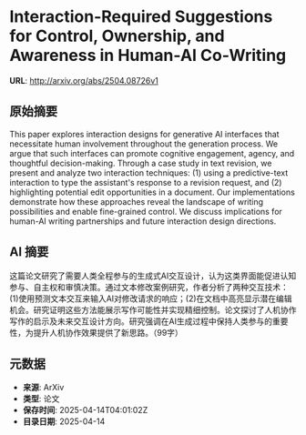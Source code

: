 # Interaction-Required Suggestions for Control, Ownership, and Awareness in Human-AI Co-Writing

**URL**: http://arxiv.org/abs/2504.08726v1

## 原始摘要

This paper explores interaction designs for generative AI interfaces that
necessitate human involvement throughout the generation process. We argue that
such interfaces can promote cognitive engagement, agency, and thoughtful
decision-making. Through a case study in text revision, we present and analyze
two interaction techniques: (1) using a predictive-text interaction to type the
assistant's response to a revision request, and (2) highlighting potential edit
opportunities in a document. Our implementations demonstrate how these
approaches reveal the landscape of writing possibilities and enable
fine-grained control. We discuss implications for human-AI writing partnerships
and future interaction design directions.


## AI 摘要

这篇论文研究了需要人类全程参与的生成式AI交互设计，认为这类界面能促进认知参与、自主权和审慎决策。通过文本修改案例研究，作者分析了两种交互技术：(1)使用预测文本交互来输入AI对修改请求的响应；(2)在文档中高亮显示潜在编辑机会。研究证明这些方法能展示写作可能性并实现精细控制。论文探讨了人机协作写作的启示及未来交互设计方向。研究强调在AI生成过程中保持人类参与的重要性，为提升人机协作效果提供了新思路。（99字）

## 元数据

- **来源**: ArXiv
- **类型**: 论文
- **保存时间**: 2025-04-14T04:01:02Z
- **目录日期**: 2025-04-14
